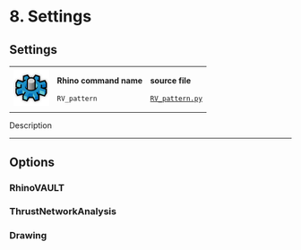 # 8. Settings

## Settings

|                                                                                |                                                                          |                                                                                                               |
| ------------------------------------------------------------------------------ | ------------------------------------------------------------------------ | ------------------------------------------------------------------------------------------------------------- |
| <img src="../.gitbook/assets/RV_settings (1).svg" alt="" data-size="original"> | <p><strong>Rhino command name</strong></p><p><code>RV_pattern</code></p> | <p><strong>source file</strong></p><p><a href="../../plugin/RV_pattern.py"><code>RV_pattern.py</code></a></p> |

Description





***

## Options

### RhinoVAULT





### ThrustNetworkAnalysis





### Drawing







